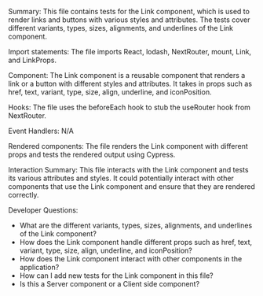 Summary:
This file contains tests for the Link component, which is used to render links and buttons with various styles and attributes. The tests cover different variants, types, sizes, alignments, and underlines of the Link component.

Import statements:
The file imports React, lodash, NextRouter, mount, Link, and LinkProps. 

Component:
The Link component is a reusable component that renders a link or a button with different styles and attributes. It takes in props such as href, text, variant, type, size, align, underline, and iconPosition.

Hooks:
The file uses the beforeEach hook to stub the useRouter hook from NextRouter.

Event Handlers:
N/A

Rendered components:
The file renders the Link component with different props and tests the rendered output using Cypress.

Interaction Summary:
This file interacts with the Link component and tests its various attributes and styles. It could potentially interact with other components that use the Link component and ensure that they are rendered correctly.

Developer Questions:
- What are the different variants, types, sizes, alignments, and underlines of the Link component?
- How does the Link component handle different props such as href, text, variant, type, size, align, underline, and iconPosition?
- How does the Link component interact with other components in the application?
- How can I add new tests for the Link component in this file? 
- Is this a Server component or a Client side component?